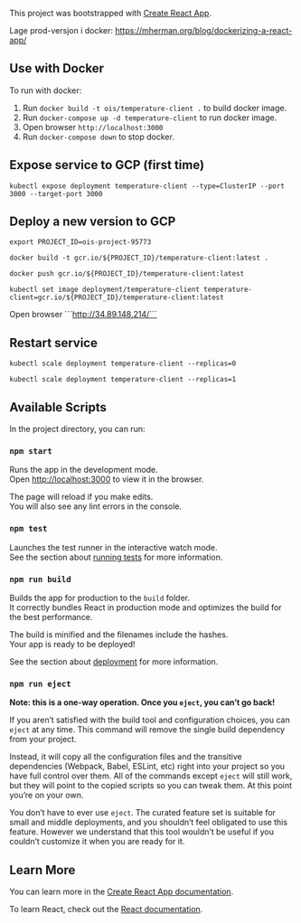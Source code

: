 This project was bootstrapped with [Create React App](https://github.com/facebook/create-react-app).


Lage prod-versjon i docker: https://mherman.org/blog/dockerizing-a-react-app/

## Use with Docker

To run with docker:

1. Run ```docker build -t ois/temperature-client .``` to build docker image.
2. Run ```docker-compose up -d temperature-client``` to run docker image.
3. Open browser ```http://localhost:3000```
4. Run ```docker-compose down``` to stop docker.

## Expose service to GCP (first time)

```kubectl expose deployment temperature-client --type=ClusterIP --port 3000 --target-port 3000```
## Deploy a new version to GCP

```export PROJECT_ID=ois-project-95773```

```docker build -t gcr.io/${PROJECT_ID}/temperature-client:latest .```

```docker push gcr.io/${PROJECT_ID}/temperature-client:latest```

```kubectl set image deployment/temperature-client temperature-client=gcr.io/${PROJECT_ID}/temperature-client:latest```

Open browser ```http://34.89.148.214/´´´

## Restart service

```kubectl scale deployment temperature-client --replicas=0```

```kubectl scale deployment temperature-client --replicas=1```


## Available Scripts

In the project directory, you can run:

### `npm start`

Runs the app in the development mode.<br>
Open [http://localhost:3000](http://localhost:3000) to view it in the browser.

The page will reload if you make edits.<br>
You will also see any lint errors in the console.

### `npm test`

Launches the test runner in the interactive watch mode.<br>
See the section about [running tests](https://facebook.github.io/create-react-app/docs/running-tests) for more information.

### `npm run build`

Builds the app for production to the `build` folder.<br>
It correctly bundles React in production mode and optimizes the build for the best performance.

The build is minified and the filenames include the hashes.<br>
Your app is ready to be deployed!

See the section about [deployment](https://facebook.github.io/create-react-app/docs/deployment) for more information.

### `npm run eject`

**Note: this is a one-way operation. Once you `eject`, you can’t go back!**

If you aren’t satisfied with the build tool and configuration choices, you can `eject` at any time. This command will remove the single build dependency from your project.

Instead, it will copy all the configuration files and the transitive dependencies (Webpack, Babel, ESLint, etc) right into your project so you have full control over them. All of the commands except `eject` will still work, but they will point to the copied scripts so you can tweak them. At this point you’re on your own.

You don’t have to ever use `eject`. The curated feature set is suitable for small and middle deployments, and you shouldn’t feel obligated to use this feature. However we understand that this tool wouldn’t be useful if you couldn’t customize it when you are ready for it.

## Learn More

You can learn more in the [Create React App documentation](https://facebook.github.io/create-react-app/docs/getting-started).

To learn React, check out the [React documentation](https://reactjs.org/).

